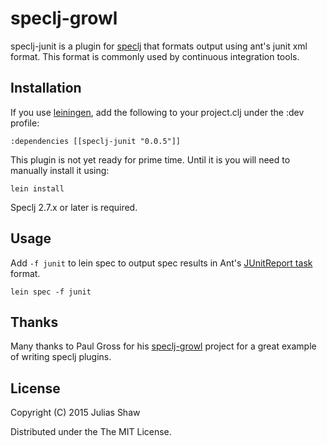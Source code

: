 # speclj-growl

speclj-junit is a plugin for [speclj](http://speclj.com/) that formats output using ant's junit xml format. This format is commonly used by continuous integration tools.

## Installation

If you use [leiningen](https://github.com/technomancy/leiningen), add the following to your project.clj under the :dev profile:

    :dependencies [[speclj-junit "0.0.5"]]

This plugin is not yet ready for prime time. Until it is you will need to manually install it using:

    lein install

Speclj 2.7.x or later is required.

## Usage

Add `-f junit` to lein spec to output spec results in Ant's [JUnitReport task](https://ant.apache.org/manual/Tasks/junitreport.html) format.

    lein spec -f junit

## Thanks

Many thanks to Paul Gross for his [speclj-growl](https://github.com/pgr0ss/speclj-growl) project for a great example of writing speclj plugins.

## License

Copyright (C) 2015 Julias Shaw

Distributed under the The MIT License.
